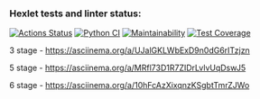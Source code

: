 ### Hexlet tests and linter status:
[![Actions Status](https://github.com/RCFixer/python-project-50/actions/workflows/hexlet-check.yml/badge.svg)](https://github.com/RCFixer/python-project-50/actions)
[![Python CI](https://github.com/RCFixer/python-project-50/actions/workflows/pyci.yml/badge.svg)](https://github.com/RCFixer/python-project-50/actions/workflows/pyci.yml)
[![Maintainability](https://api.codeclimate.com/v1/badges/0c258f8ff07cda04d254/maintainability)](https://codeclimate.com/github/RCFixer/python-project-50/maintainability)
[![Test Coverage](https://api.codeclimate.com/v1/badges/0c258f8ff07cda04d254/test_coverage)](https://codeclimate.com/github/RCFixer/python-project-50/test_coverage)

3 stage - https://asciinema.org/a/UJalGKLWbExD9n0dG6rITzjzn

5 stage - https://asciinema.org/a/MRfl73D1R7ZIDrLvlvUqDswJ5

6 stage - https://asciinema.org/a/10hFcAzXixqnzKSgbtTmrZJWo